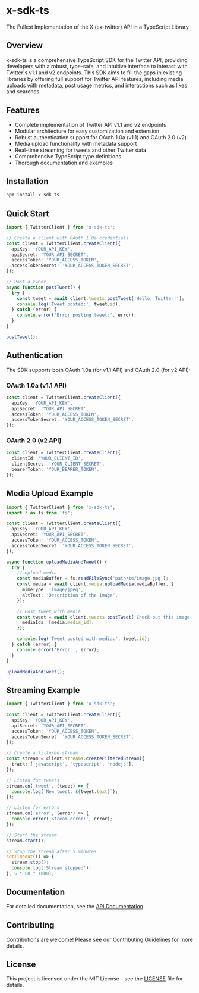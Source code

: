 # x-sdk-ts

The Fullest Implementation of the X (ex-twitter) API in a TypeScript Library

## Overview

x-sdk-ts is a comprehensive TypeScript SDK for the Twitter API, providing developers with a robust, type-safe, and intuitive interface to interact with Twitter's v1.1 and v2 endpoints. This SDK aims to fill the gaps in existing libraries by offering full support for Twitter API features, including media uploads with metadata, post usage metrics, and interactions such as likes and searches.

## Features

- Complete implementation of Twitter API v1.1 and v2 endpoints
- Modular architecture for easy customization and extension
- Robust authentication support for OAuth 1.0a (v1.1) and OAuth 2.0 (v2)
- Media upload functionality with metadata support
- Real-time streaming for tweets and other Twitter data
- Comprehensive TypeScript type definitions
- Thorough documentation and examples

## Installation

```bash
npm install x-sdk-ts
```

## Quick Start

```typescript
import { TwitterClient } from 'x-sdk-ts';

// Create a client with OAuth 1.0a credentials
const client = TwitterClient.createClient({
  apiKey: 'YOUR_API_KEY',
  apiSecret: 'YOUR_API_SECRET',
  accessToken: 'YOUR_ACCESS_TOKEN',
  accessTokenSecret: 'YOUR_ACCESS_TOKEN_SECRET',
});

// Post a tweet
async function postTweet() {
  try {
    const tweet = await client.tweets.postTweet('Hello, Twitter!');
    console.log('Tweet posted:', tweet.id);
  } catch (error) {
    console.error('Error posting tweet:', error);
  }
}

postTweet();
```

## Authentication

The SDK supports both OAuth 1.0a (for v1.1 API) and OAuth 2.0 (for v2 API):

### OAuth 1.0a (v1.1 API)

```typescript
const client = TwitterClient.createClient({
  apiKey: 'YOUR_API_KEY',
  apiSecret: 'YOUR_API_SECRET',
  accessToken: 'YOUR_ACCESS_TOKEN',
  accessTokenSecret: 'YOUR_ACCESS_TOKEN_SECRET',
});
```

### OAuth 2.0 (v2 API)

```typescript
const client = TwitterClient.createClient({
  clientId: 'YOUR_CLIENT_ID',
  clientSecret: 'YOUR_CLIENT_SECRET',
  bearerToken: 'YOUR_BEARER_TOKEN',
});
```

## Media Upload Example

```typescript
import { TwitterClient } from 'x-sdk-ts';
import * as fs from 'fs';

const client = TwitterClient.createClient({
  apiKey: 'YOUR_API_KEY',
  apiSecret: 'YOUR_API_SECRET',
  accessToken: 'YOUR_ACCESS_TOKEN',
  accessTokenSecret: 'YOUR_ACCESS_TOKEN_SECRET',
});

async function uploadMediaAndTweet() {
  try {
    // Upload media
    const mediaBuffer = fs.readFileSync('path/to/image.jpg');
    const media = await client.media.uploadMedia(mediaBuffer, {
      mimeType: 'image/jpeg',
      altText: 'Description of the image',
    });

    // Post tweet with media
    const tweet = await client.tweets.postTweet('Check out this image!', {
      mediaIds: [media.media_id],
    });

    console.log('Tweet posted with media:', tweet.id);
  } catch (error) {
    console.error('Error:', error);
  }
}

uploadMediaAndTweet();
```

## Streaming Example

```typescript
import { TwitterClient } from 'x-sdk-ts';

const client = TwitterClient.createClient({
  apiKey: 'YOUR_API_KEY',
  apiSecret: 'YOUR_API_SECRET',
  accessToken: 'YOUR_ACCESS_TOKEN',
  accessTokenSecret: 'YOUR_ACCESS_TOKEN_SECRET',
});

// Create a filtered stream
const stream = client.streams.createFilteredStream({
  track: ['javascript', 'typescript', 'nodejs'],
});

// Listen for tweets
stream.on('tweet', (tweet) => {
  console.log(`New tweet: ${tweet.text}`);
});

// Listen for errors
stream.on('error', (error) => {
  console.error('Stream error:', error);
});

// Start the stream
stream.start();

// Stop the stream after 5 minutes
setTimeout(() => {
  stream.stop();
  console.log('Stream stopped');
}, 5 * 60 * 1000);
```

## Documentation

For detailed documentation, see the [API Documentation](https://yourusername.github.io/x-sdk-ts/).

## Contributing

Contributions are welcome! Please see our [Contributing Guidelines](CONTRIBUTING.md) for more details.

## License

This project is licensed under the MIT License - see the [LICENSE](LICENSE) file for details.
